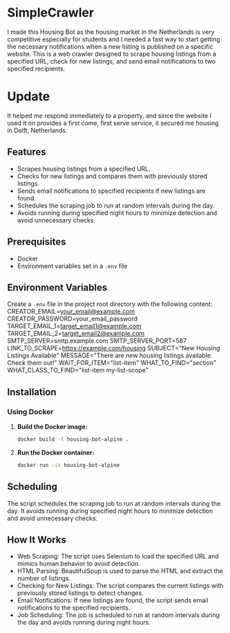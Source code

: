 # SimpleCrawler

I made this Housing Bot as the housing market in the Netherlands is very competitive especially for students and I needed a fast way to start getting the necessary notifications when a new listing is published on a specific website. This is a web crawler designed to scrape housing listings from a specified URL, check for new listings, and send email notifications to two specified recipients. 

# Update 
It helped me respond immediately to a property, and since the website I used it on provides a first come, first serve service, it secured me housing in Delft, Netherlands.

## Features
- Scrapes housing listings from a specified URL.
- Checks for new listings and compares them with previously stored listings.
- Sends email notifications to specified recipients if new listings are found.
- Schedules the scraping job to run at random intervals during the day.
- Avoids running during specified night hours to minimize detection and avoid unnecessary checks.

## Prerequisites
- Docker
- Environment variables set in a `.env` file

## Environment Variables
Create a `.env` file in the project root directory with the following content:
CREATOR_EMAIL=your_email@example.com
CREATOR_PASSWORD=your_email_password
TARGET_EMAIL_1=target_email1@example.com
TARGET_EMAIL_2=target_email2@example.com
SMTP_SERVER=smtp.example.com
SMTP_SERVER_PORT=587
LINK_TO_SCRAPE=https://example.com/housing
SUBJECT="New Housing Listings Available"
MESSAGE="There are new housing listings available. Check them out!"
WAIT_FOR_ITEM="list-item"
WHAT_TO_FIND="section"
WHAT_CLASS_TO_FIND="list-item my-list-scope"


## Installation
### Using Docker

1. **Build the Docker image:**

   ```bash
   docker build -t housing-bot-alpine .
   ```

2. **Run the Docker container:**
    ```bash
    docker run -it housing-bot-alpine
    ```

## Scheduling

The script schedules the scraping job to run at random intervals during the day. It avoids running during specified night hours to minimize detection and avoid unnecessary checks.

## How It Works

* Web Scraping: The script uses Selenium to load the specified URL and mimics human behavior to avoid detection.
* HTML Parsing: BeautifulSoup is used to parse the HTML and extract the number of listings.
* Checking for New Listings: The script compares the current listings with previously stored listings to detect changes.
* Email Notifications: If new listings are found, the script sends email notifications to the specified recipients.
* Job Scheduling: The job is scheduled to run at random intervals during the day and avoids running during night hours.

